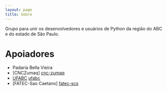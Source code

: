 ```yaml
---
layout: page
title: Sobre
---
```


Grupo para unir os desenvolvedores e usuários de Python da região do ABC e do estado de São Paulo.


# Apoiadores
* Padaria Bella Vieira
* [CNCZumaq] [cnc-zumaq]
* [UFABC] [ufabc]
* [FATEC-Sao Caetano] [fatec-scs]

[cnc-zumaq]: https://www.produtos.cnczumaq.com/
[ufabc]: http://www.ufabc.edu.br/
[fatec-scs]: https://www.fatecsaocaetano.edu.br/
